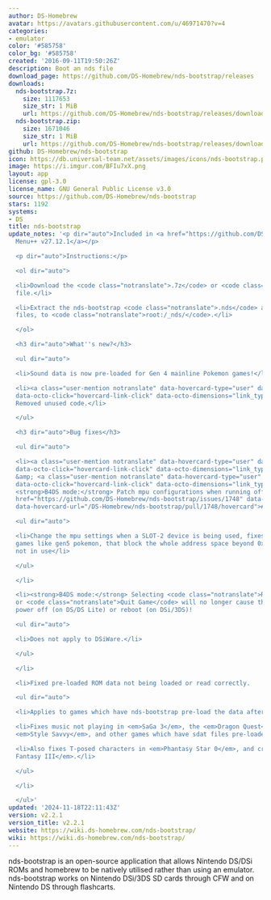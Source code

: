 ```yaml
---
author: DS-Homebrew
avatar: https://avatars.githubusercontent.com/u/46971470?v=4
categories:
- emulator
color: '#585758'
color_bg: '#585758'
created: '2016-09-11T19:50:26Z'
description: Boot an nds file
download_page: https://github.com/DS-Homebrew/nds-bootstrap/releases
downloads:
  nds-bootstrap.7z:
    size: 1117653
    size_str: 1 MiB
    url: https://github.com/DS-Homebrew/nds-bootstrap/releases/download/v2.2.1/nds-bootstrap.7z
  nds-bootstrap.zip:
    size: 1671046
    size_str: 1 MiB
    url: https://github.com/DS-Homebrew/nds-bootstrap/releases/download/v2.2.1/nds-bootstrap.zip
github: DS-Homebrew/nds-bootstrap
icon: https://db.universal-team.net/assets/images/icons/nds-bootstrap.png
image: https://i.imgur.com/BFIu7xX.png
layout: app
license: gpl-3.0
license_name: GNU General Public License v3.0
source: https://github.com/DS-Homebrew/nds-bootstrap
stars: 1192
systems:
- DS
title: nds-bootstrap
update_notes: '<p dir="auto">Included in <a href="https://github.com/DS-Homebrew/TWiLightMenu/releases/tag/v27.12.1"><strong>TW</strong>i<strong>L</strong>ight
  Menu++ v27.12.1</a></p>

  <p dir="auto">Instructions:</p>

  <ol dir="auto">

  <li>Download the <code class="notranslate">.7z</code> or <code class="notranslate">.zip</code>
  file.</li>

  <li>Extract the nds-bootstrap <code class="notranslate">.nds</code> and <code class="notranslate">.ver</code>
  files, to <code class="notranslate">root:/_nds/</code>.</li>

  </ol>

  <h3 dir="auto">What''s new?</h3>

  <ul dir="auto">

  <li>Sound data is now pre-loaded for Gen 4 mainline Pokemon games!</li>

  <li><a class="user-mention notranslate" data-hovercard-type="user" data-hovercard-url="/users/lifehackerhansol/hovercard"
  data-octo-click="hovercard-link-click" data-octo-dimensions="link_type:self" href="https://github.com/lifehackerhansol">@lifehackerhansol</a>:
  Removed unused code.</li>

  </ul>

  <h3 dir="auto">Bug fixes</h3>

  <ul dir="auto">

  <li><a class="user-mention notranslate" data-hovercard-type="user" data-hovercard-url="/users/edo9300/hovercard"
  data-octo-click="hovercard-link-click" data-octo-dimensions="link_type:self" href="https://github.com/edo9300">@edo9300</a>
  &amp; <a class="user-mention notranslate" data-hovercard-type="user" data-hovercard-url="/users/Gericom/hovercard"
  data-octo-click="hovercard-link-click" data-octo-dimensions="link_type:self" href="https://github.com/Gericom">@Gericom</a>:
  <strong>B4DS mode:</strong> Patch mpu configurations when running off SLOT-2 (<a
  href="https://github.com/DS-Homebrew/nds-bootstrap/issues/1748" data-hovercard-type="pull_request"
  data-hovercard-url="/DS-Homebrew/nds-bootstrap/pull/1748/hovercard">#1748</a>)

  <ul dir="auto">

  <li>Change the mpu settings when a SLOT-2 device is being used, fixes issues with
  games like gen5 pokemon, that block the whole address space beyond 0x08000000 when
  not in use</li>

  </ul>

  </li>

  <li><strong>B4DS mode:</strong> Selecting <code class="notranslate">Reset Game</code>
  or <code class="notranslate">Quit Game</code> will no longer cause the console to
  power off (on DS/DS Lite) or reboot (on DSi/3DS)!

  <ul dir="auto">

  <li>Does not apply to DSiWare.</li>

  </ul>

  </li>

  <li>Fixed pre-loaded ROM data not being loaded or read correctly.

  <ul dir="auto">

  <li>Applies to games which have nds-bootstrap pre-load the data after boot.</li>

  <li>Fixes music not playing in <em>SaGa 3</em>, the <em>Dragon Quest</em> games,
  <em>Style Savvy</em>, and other games which have sdat files pre-loaded.</li>

  <li>Also fixes T-posed characters in <em>Phantasy Star 0</em>, and crashing in <em>Final
  Fantasy III</em>.</li>

  </ul>

  </li>

  </ul>'
updated: '2024-11-18T22:11:43Z'
version: v2.2.1
version_title: v2.2.1
website: https://wiki.ds-homebrew.com/nds-bootstrap/
wiki: https://wiki.ds-homebrew.com/nds-bootstrap/
---
```

nds-bootstrap is an open-source application that allows Nintendo DS/DSi ROMs and homebrew to be natively utilised rather than using an emulator. nds-bootstrap works on Nintendo DSi/3DS SD cards through CFW and on Nintendo DS through flashcarts.